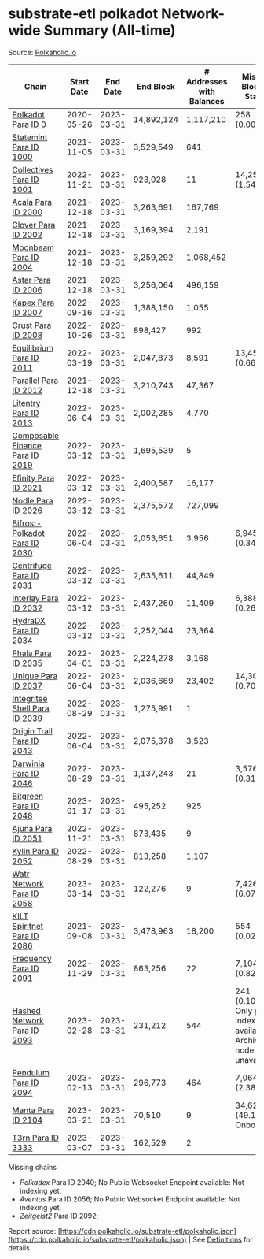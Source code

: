 # substrate-etl polkadot Network-wide Summary (All-time)

Source: [Polkaholic.io](https://polkaholic.io)


| Chain            | Start Date | End Date | End Block | # Addresses with Balances | Missing Blocks / Status |
| ---------------- | ---------- | ---------| --------- | ------------------------- | ----------------------- |
| [Polkadot Para ID 0](/polkadot/0-polkadot) | 2020-05-26 | 2023-03-31 | 14,892,124 |  1,117,210 | 258 (0.00%)  |
| [Statemint Para ID 1000](/polkadot/1000-statemint) | 2021-11-05 | 2023-03-31 | 3,529,549 |  641 |    |
| [Collectives Para ID 1001](/polkadot/1001-collectives) | 2022-11-21 | 2023-03-31 | 923,028 |  11 | 14,253 (1.54%)  |
| [Acala Para ID 2000](/polkadot/2000-acala) | 2021-12-18 | 2023-03-31 | 3,263,691 |  167,769 |    |
| [Clover Para ID 2002](/polkadot/2002-clover) | 2021-12-18 | 2023-03-31 | 3,169,394 |  2,191 |    |
| [Moonbeam Para ID 2004](/polkadot/2004-moonbeam) | 2021-12-18 | 2023-03-31 | 3,259,292 |  1,068,452 |    |
| [Astar Para ID 2006](/polkadot/2006-astar) | 2021-12-18 | 2023-03-31 | 3,256,064 |  496,159 |    |
| [Kapex Para ID 2007](/polkadot/2007-kapex) | 2022-09-16 | 2023-03-31 | 1,388,150 |  1,055 |    |
| [Crust Para ID 2008](/polkadot/2008-crust) | 2022-10-26 | 2023-03-31 | 898,427 |  992 |    |
| [Equilibrium Para ID 2011](/polkadot/2011-equilibrium) | 2022-03-19 | 2023-03-31 | 2,047,873 |  8,591 | 13,459 (0.66%)  |
| [Parallel Para ID 2012](/polkadot/2012-parallel) | 2021-12-18 | 2023-03-31 | 3,210,743 |  47,367 |    |
| [Litentry Para ID 2013](/polkadot/2013-litentry) | 2022-06-04 | 2023-03-31 | 2,002,285 |  4,770 |    |
| [Composable Finance Para ID 2019](/polkadot/2019-composable) | 2022-03-12 | 2023-03-31 | 1,695,539 |  5 |    |
| [Efinity Para ID 2021](/polkadot/2021-efinity) | 2022-03-12 | 2023-03-31 | 2,400,587 |  16,177 |    |
| [Nodle Para ID 2026](/polkadot/2026-nodle) | 2022-03-12 | 2023-03-31 | 2,375,572 |  727,099 |    |
| [Bifrost-Polkadot Para ID 2030](/polkadot/2030-bifrost-dot) | 2022-06-04 | 2023-03-31 | 2,053,651 |  3,956 | 6,945 (0.34%)  |
| [Centrifuge Para ID 2031](/polkadot/2031-centrifuge) | 2022-03-12 | 2023-03-31 | 2,635,611 |  44,849 |    |
| [Interlay Para ID 2032](/polkadot/2032-interlay) | 2022-03-12 | 2023-03-31 | 2,437,260 |  11,409 | 6,388 (0.26%)  |
| [HydraDX Para ID 2034](/polkadot/2034-hydradx) | 2022-03-12 | 2023-03-31 | 2,252,044 |  23,364 |    |
| [Phala Para ID 2035](/polkadot/2035-phala) | 2022-04-01 | 2023-03-31 | 2,224,278 |  3,168 |    |
| [Unique Para ID 2037](/polkadot/2037-unique) | 2022-06-04 | 2023-03-31 | 2,036,669 |  23,402 | 14,301 (0.70%)  |
| [Integritee Shell Para ID 2039](/polkadot/2039-integritee-shell) | 2022-08-29 | 2023-03-31 | 1,275,991 |  1 |    |
| [Origin Trail Para ID 2043](/polkadot/2043-origintrail) | 2022-06-04 | 2023-03-31 | 2,075,378 |  3,523 |    |
| [Darwinia Para ID 2046](/polkadot/2046-darwinia) | 2022-08-29 | 2023-03-31 | 1,137,243 |  21 | 3,576 (0.31%)  |
| [Bitgreen Para ID 2048](/polkadot/2048-bitgreen) | 2023-01-17 | 2023-03-31 | 495,252 |  925 |    |
| [Ajuna Para ID 2051](/polkadot/2051-ajuna) | 2022-11-21 | 2023-03-31 | 873,435 |  9 |    |
| [Kylin Para ID 2052](/polkadot/2052-kylin) | 2022-08-29 | 2023-03-31 | 813,258 |  1,107 |    |
| [Watr Network Para ID 2058](/polkadot/2058-watr) | 2023-03-14 | 2023-03-31 | 122,276 |  9 | 7,426 (6.07%)  |
| [KILT Spiritnet Para ID 2086](/polkadot/2086-kilt) | 2021-09-08 | 2023-03-31 | 3,478,963 |  18,200 | 554 (0.02%)  |
| [Frequency Para ID 2091](/polkadot/2091-frequency) | 2022-11-29 | 2023-03-31 | 863,256 |  22 | 7,104 (0.82%)  |
| [Hashed Network Para ID 2093](/polkadot/2093-hashed) | 2023-02-28 | 2023-03-31 | 231,212 |  544 | 241 (0.10%) Only partial index available: Archive node unavailable |
| [Pendulum Para ID 2094](/polkadot/2094-pendulum) | 2023-02-13 | 2023-03-31 | 296,773 |  464 | 7,064 (2.38%)  |
| [Manta Para ID 2104](/polkadot/2104-manta) | 2023-03-21 | 2023-03-31 | 70,510 |  9 | 34,621 (49.10%) Onboarding |
| [T3rn Para ID 3333](/polkadot/3333-t3rn) | 2023-03-07 | 2023-03-31 | 162,529 |  2 |    |

Missing chains


* *Polkadex* Para ID 2040; No Public Websocket Endpoint available: Not indexing yet.
* *Aventus* Para ID 2056; No Public Websocket Endpoint available: Not indexing yet.
* *Zeitgeist2* Para ID 2092; 

Report source: [https://cdn.polkaholic.io/substrate-etl/polkaholic.json](https://cdn.polkaholic.io/substrate-etl/polkaholic.json) | See [Definitions](/DEFINITIONS.md) for details
